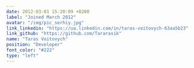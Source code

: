 ```yaml
---
date: 2012-03-01 15:20:09 +0200
label: "Joined March 2012"
avatar: "/img/pic_serhiy.jpg"
link_linkedin: "https://ua.linkedin.com/in/taras-voitovych-63aa5b23"
link_github: "https://github.com/Tararasik"
name: "Taras Voitovych"
position: "Developer"
font_color: "#222"
type: "left"
---
```


